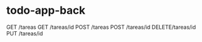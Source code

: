 # todo-app-back

GET /tareas
GET /tareas/id
POST /tareas
POST /tareas/id
DELETE/tareas/id
PUT /tareas/id